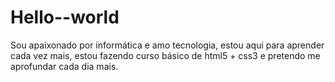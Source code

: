 # Hello--world
Sou apaixonado por informática e amo tecnologia, estou aqui para aprender cada vez mais, estou fazendo curso básico de html5 + css3 e pretendo me aprofundar cada dia mais.
